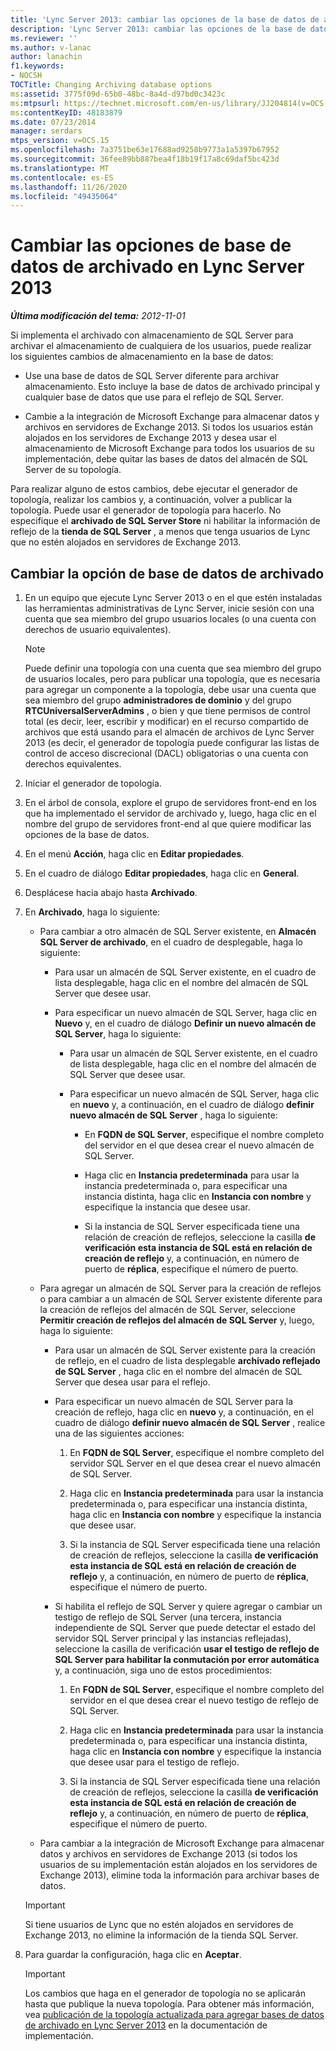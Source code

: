 ```yaml
---
title: 'Lync Server 2013: cambiar las opciones de la base de datos de archivado'
description: 'Lync Server 2013: cambiar las opciones de la base de datos de archivado.'
ms.reviewer: ''
ms.author: v-lanac
author: lanachin
f1.keywords:
- NOCSH
TOCTitle: Changing Archiving database options
ms:assetid: 3775f09d-65b0-48bc-8a4d-d97bd0c3423c
ms:mtpsurl: https://technet.microsoft.com/en-us/library/JJ204814(v=OCS.15)
ms:contentKeyID: 48183879
ms.date: 07/23/2014
manager: serdars
mtps_version: v=OCS.15
ms.openlocfilehash: 7a3751be63e17688ad9258b9773a1a5397b67952
ms.sourcegitcommit: 36fee89bb887bea4f18b19f17a8c69daf5bc423d
ms.translationtype: MT
ms.contentlocale: es-ES
ms.lasthandoff: 11/26/2020
ms.locfileid: "49435064"
---
```

# <a name="changing-archiving-database-options-in-lync-server-2013"></a>Cambiar las opciones de base de datos de archivado en Lync Server 2013

<div data-xmlns="http://www.w3.org/1999/xhtml">

<div class="topic" data-xmlns="http://www.w3.org/1999/xhtml" data-msxsl="urn:schemas-microsoft-com:xslt" data-cs="https://msdn.microsoft.com/">

<div data-asp="https://msdn2.microsoft.com/asp">



</div>

<div id="mainSection">

<div id="mainBody">

<span> </span>

_**Última modificación del tema:** 2012-11-01_

Si implementa el archivado con almacenamiento de SQL Server para archivar el almacenamiento de cualquiera de los usuarios, puede realizar los siguientes cambios de almacenamiento en la base de datos:

  - Use una base de datos de SQL Server diferente para archivar almacenamiento. Esto incluye la base de datos de archivado principal y cualquier base de datos que use para el reflejo de SQL Server.

  - Cambie a la integración de Microsoft Exchange para almacenar datos y archivos en servidores de Exchange 2013. Si todos los usuarios están alojados en los servidores de Exchange 2013 y desea usar el almacenamiento de Microsoft Exchange para todos los usuarios de su implementación, debe quitar las bases de datos del almacén de SQL Server de su topología.

Para realizar alguno de estos cambios, debe ejecutar el generador de topología, realizar los cambios y, a continuación, volver a publicar la topología. Puede usar el generador de topología para hacerlo. No especifique el **archivado de SQL Server Store** ni habilitar la información de reflejo de la **tienda de SQL Server** , a menos que tenga usuarios de Lync que no estén alojados en servidores de Exchange 2013.

<div>

## <a name="to-change-your-archiving-database-option"></a>Cambiar la opción de base de datos de archivado

1.  En un equipo que ejecute Lync Server 2013 o en el que estén instaladas las herramientas administrativas de Lync Server, inicie sesión con una cuenta que sea miembro del grupo usuarios locales (o una cuenta con derechos de usuario equivalentes).
    
    <div>
    

    > [!NOTE]  
    > Puede definir una topología con una cuenta que sea miembro del grupo de usuarios locales, pero para publicar una topología, que es necesaria para agregar un componente a la topología, debe usar una cuenta que sea miembro del grupo <STRONG>administradores de dominio</STRONG> y del grupo <STRONG>RTCUniversalServerAdmins</STRONG> , o bien y que tiene permisos de control total (es decir, leer, escribir y modificar) en el recurso compartido de archivos que está usando para el almacén de archivos de Lync Server 2013 (es decir, el generador de topología puede configurar las listas de control de acceso discrecional (DACL) obligatorias o una cuenta con derechos equivalentes.

    
    </div>

2.  Iniciar el generador de topología.

3.  En el árbol de consola, explore el grupo de servidores front-end en los que ha implementado el servidor de archivado y, luego, haga clic en el nombre del grupo de servidores front-end al que quiere modificar las opciones de la base de datos.

4.  En el menú **Acción**, haga clic en **Editar propiedades**.

5.  En el cuadro de diálogo **Editar propiedades**, haga clic en **General**.

6.  Desplácese hacia abajo hasta **Archivado**.

7.  En **Archivado**, haga lo siguiente:
    
      - Para cambiar a otro almacén de SQL Server existente, en **Almacén SQL Server de archivado**, en el cuadro de desplegable, haga lo siguiente:
        
          - Para usar un almacén de SQL Server existente, en el cuadro de lista desplegable, haga clic en el nombre del almacén de SQL Server que desee usar.
        
          - Para especificar un nuevo almacén de SQL Server, haga clic en **Nuevo** y, en el cuadro de diálogo **Definir un nuevo almacén de SQL Server**, haga lo siguiente:
            
              - Para usar un almacén de SQL Server existente, en el cuadro de lista desplegable, haga clic en el nombre del almacén de SQL Server que desee usar.
            
              - Para especificar un nuevo almacén de SQL Server, haga clic en **nuevo** y, a continuación, en el cuadro de diálogo **definir nuevo almacén de SQL Server** , haga lo siguiente:
                
                  - En **FQDN de SQL Server**, especifique el nombre completo del servidor en el que desea crear el nuevo almacén de SQL Server.
                
                  - Haga clic en **Instancia predeterminada** para usar la instancia predeterminada o, para especificar una instancia distinta, haga clic en **Instancia con nombre** y especifique la instancia que desee usar.
                
                  - Si la instancia de SQL Server especificada tiene una relación de creación de reflejos, seleccione la casilla **de verificación esta instancia de SQL está en relación de creación de reflejo** y, a continuación, en número de puerto de **réplica**, especifique el número de puerto.
    
      - Para agregar un almacén de SQL Server para la creación de reflejos o para cambiar a un almacén de SQL Server existente diferente para la creación de reflejos del almacén de SQL Server, seleccione **Permitir creación de reflejos del almacén de SQL Server** y, luego, haga lo siguiente:
        
          - Para usar un almacén de SQL Server existente para la creación de reflejo, en el cuadro de lista desplegable **archivado reflejado de SQL Server** , haga clic en el nombre del almacén de SQL Server que desea usar para el reflejo.
        
          - Para especificar un nuevo almacén de SQL Server para la creación de reflejo, haga clic en **nuevo** y, a continuación, en el cuadro de diálogo **definir nuevo almacén de SQL Server** , realice una de las siguientes acciones:
            
            1.  En **FQDN de SQL Server**, especifique el nombre completo del servidor SQL Server en el que desea crear el nuevo almacén de SQL Server.
            
            2.  Haga clic en **Instancia predeterminada** para usar la instancia predeterminada o, para especificar una instancia distinta, haga clic en **Instancia con nombre** y especifique la instancia que desee usar.
            
            3.  Si la instancia de SQL Server especificada tiene una relación de creación de reflejos, seleccione la casilla **de verificación esta instancia de SQL está en relación de creación de reflejo** y, a continuación, en número de puerto de **réplica**, especifique el número de puerto.
        
          - Si habilita el reflejo de SQL Server y quiere agregar o cambiar un testigo de reflejo de SQL Server (una tercera, instancia independiente de SQL Server que puede detectar el estado del servidor SQL Server principal y las instancias reflejadas), seleccione la casilla de verificación **usar el testigo de reflejo de SQL Server para habilitar la conmutación por error automática** y, a continuación, siga uno de estos procedimientos:
            
            1.  En **FQDN de SQL Server**, especifique el nombre completo del servidor en el que desea crear el nuevo testigo de reflejo de SQL Server.
            
            2.  Haga clic en **Instancia predeterminada** para usar la instancia predeterminada o, para especificar una instancia distinta, haga clic en **Instancia con nombre** y especifique la instancia que desee usar para el testigo de reflejo.
            
            3.  Si la instancia de SQL Server especificada tiene una relación de creación de reflejos, seleccione la casilla **de verificación esta instancia de SQL está en relación de creación de reflejo** y, a continuación, en número de puerto de **réplica**, especifique el número de puerto.
    
      - Para cambiar a la integración de Microsoft Exchange para almacenar datos y archivos en servidores de Exchange 2013 (si todos los usuarios de su implementación están alojados en los servidores de Exchange 2013), elimine toda la información para archivar bases de datos.
    
    <div>
    

    > [!IMPORTANT]  
    > Si tiene usuarios de Lync que no estén alojados en servidores de Exchange 2013, no elimine la información de la tienda SQL Server.

    
    </div>

8.  Para guardar la configuración, haga clic en **Aceptar**.
    
    <div>
    

    > [!IMPORTANT]  
    > Los cambios que haga en el generador de topología no se aplicarán hasta que publique la nueva topología. Para obtener más información, vea <A href="lync-server-2013-publishing-the-updated-topology-to-add-archiving-databases.md">publicación de la topología actualizada para agregar bases de datos de archivado en Lync Server 2013</A> en la documentación de implementación.

    
    </div>

</div>

</div>

<span> </span>

</div>

</div>

</div>

